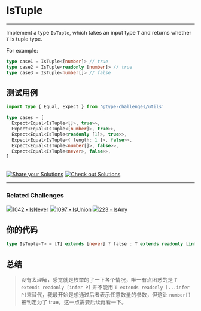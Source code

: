 # IsTuple
---

Implement a type ```IsTuple```, which takes an input type ```T``` and returns whether ```T``` is tuple type.

For example:

```typescript
type case1 = IsTuple<[number]> // true
type case2 = IsTuple<readonly [number]> // true
type case3 = IsTuple<number[]> // false
```

## 测试用例
```ts
import type { Equal, Expect } from '@type-challenges/utils'

type cases = [
  Expect<Equal<IsTuple<[]>, true>>,
  Expect<Equal<IsTuple<[number]>, true>>,
  Expect<Equal<IsTuple<readonly [1]>, true>>,
  Expect<Equal<IsTuple<{ length: 1 }>, false>>,
  Expect<Equal<IsTuple<number[]>, false>>,
  Expect<Equal<IsTuple<never>, false>>,
]

```
<!--info-footer-start--><br> <a href="https://tsch.js.org/4484/answer" target="_blank"><img src="https://img.shields.io/badge/-Share%20your%20Solutions-teal" alt="Share your Solutions"/></a> <a href="https://tsch.js.org/4484/solutions" target="_blank"><img src="https://img.shields.io/badge/-Check%20out%20Solutions-de5a77?logo=awesome-lists&amp;logoColor=white" alt="Check out Solutions"/></a> <hr><h3>Related Challenges</h3><a href="https://github.com/type-challenges/type-challenges/blob/main/questions/01042-medium-isnever/README.md" target="_blank"><img src="https://img.shields.io/badge/-1042%E3%83%BBIsNever-d9901a" alt="1042・IsNever"/></a>  <a href="https://github.com/type-challenges/type-challenges/blob/main/questions/01097-medium-isunion/README.md" target="_blank"><img src="https://img.shields.io/badge/-1097%E3%83%BBIsUnion-d9901a" alt="1097・IsUnion"/></a>  <a href="https://github.com/type-challenges/type-challenges/blob/main/questions/00223-hard-isany/README.md" target="_blank"><img src="https://img.shields.io/badge/-223%E3%83%BBIsAny-de3d37" alt="223・IsAny"/></a> <!--info-footer-end-->

## 你的代码

```ts
type IsTuple<T> = [T] extends [never] ? false : T extends readonly [infer P] | [] ? true : false;
```
## 总结

>没有太理解，感觉就是枚举的了一下各个情况，唯一有点困惑的是 `T extends readonly [infer P]` 并不能用 `T extends readonly [...infer P]`来替代，我最开始是想通过后者表示任意数量的参数，但这让 `number[]` 被判定为了 true，这一点需要后续再看一下。